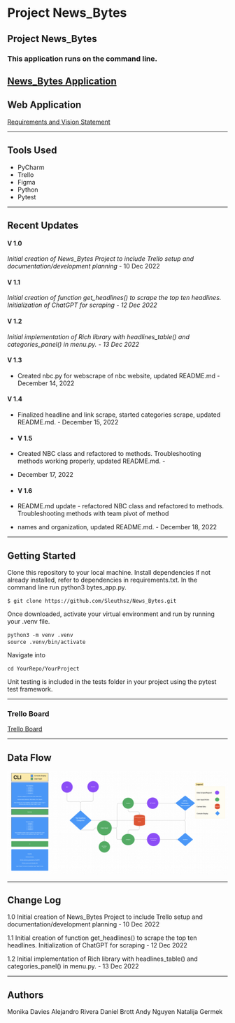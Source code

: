 # Project News_Bytes
 
## Project News_Bytes

### This application runs on the command line. 

[News_Bytes Application](/news_scraper/menu.py)
---
## Web Application

[Requirements and Vision Statement](/Documentation/requirements.md)

---

## Tools Used

- PyCharm
- Trello
- Figma
- Python
- Pytest

---

## Recent Updates

#### V 1.0
*Initial creation of News_Bytes Project to include Trello setup and documentation/development planning* - 10 Dec 2022

#### V 1.1
*Initial creation of function get_headlines() to scrape the top ten headlines. Initialization of ChatGPT for scraping - 12 Dec 2022*

#### V 1.2
*Initial implementation of Rich library with headlines_table() and categories_panel() in menu.py. - 13 Dec 2022*

#### V 1.3
* Created nbc.py for webscrape of nbc website, updated README.md - December 14, 2022

#### V 1.4
* Finalized headline and link scrape, started categories scrape, updated README.md. - December 15, 2022

* #### V 1.5
* Created NBC class and refactored to methods. Troubleshooting methods working properly, updated README.md. - 
* December 17, 2022 

* #### V 1.6
* README.md update - refactored NBC class and refactored to methods. Troubleshooting methods with team pivot of method 
* names and organization, updated README.md. - December 18, 2022
---

## Getting Started

Clone this repository to your local machine.
Install dependencies if not already installed, refer to dependencies in requirements.txt.
In the command line run python3 bytes_app.py.

```
$ git clone https://github.com/Sleuthsz/News_Bytes.git
```
Once downloaded, activate your virtual environment and run by running your .venv file.

```
python3 -m venv .venv
source .venv/bin/activate
```
Navigate into 
```
cd YourRepo/YourProject

```
Unit testing is included in the tests folder in your project using the pytest test framework.

---

### Trello Board

[Trello Board](https://trello.com/b/mzyzdVX4/newsbytes)

---
## Data Flow

![Wireframe and Domain Model](img/wireframe&domain_model.png)

---

## Change Log

1.0 Initial creation of News_Bytes Project to include Trello setup and documentation/development planning - 10 Dec 2022

1.1 Initial creation of function get_headlines() to scrape the top ten headlines. Initialization of ChatGPT for scraping - 12 Dec 2022

1.2 Initial implementation of Rich library with headlines_table() and categories_panel() in menu.py. - 13 Dec 2022


---

## Authors

Monika Davies
Alejandro Rivera
Daniel Brott
Andy Nguyen
Natalija Germek
